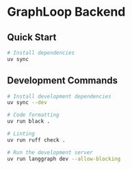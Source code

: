 # GraphLoop Backend

## Quick Start

```bash
# Install dependencies
uv sync
```

## Development Commands

```bash
# Install development dependencies
uv sync --dev

# Code formatting
uv run black .

# Linting
uv run ruff check .

# Run the development server
uv run langgraph dev --allow-blocking
```

